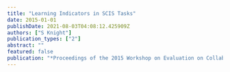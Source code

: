 ```yaml
---
title: "Learning Indicators in SCIS Tasks"
date: 2015-01-01
publishDate: 2021-08-03T04:08:12.425909Z
authors: ["S Knight"]
publication_types: ["2"]
abstract: ""
featured: false
publication: "*Proceedings of the 2015 Workshop on Evaluation on Collaborative Information …*"
---
```


